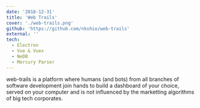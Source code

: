 ```yaml
---
date: '2018-12-31'
title: 'Web Trails'
cover: './web-trails.png'
github: 'https://github.com/nkshio/web-trails'
external: ''
tech:
  - Electron
  - Vue & Vuex
  - NeDB
  - Mercury Parser
---
```


web-trails is a platform where humans (and bots) from all branches of software development join hands to build a dashboard of your choice, served on your computer and is not influenced by the marketting algorithms of big tech corporates.
